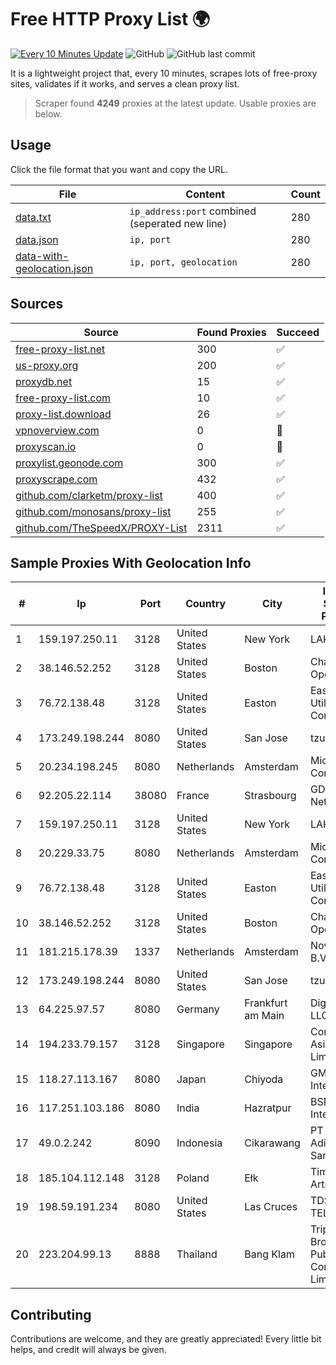 
# Free HTTP Proxy List 🌍

[![Every 10 Minutes Update](https://github.com/mertguvencli/http-proxy-list/actions/workflows/main.yml/badge.svg?branch=main)](https://github.com/mertguvencli/http-proxy-list/actions/workflows/main.yml)
![GitHub](https://img.shields.io/github/license/mertguvencli/http-proxy-list)
![GitHub last commit](https://img.shields.io/github/last-commit/mertguvencli/http-proxy-list)

It is a lightweight project that, every 10 minutes, scrapes lots of free-proxy sites, validates if it works, and serves a clean proxy list.


> Scraper found **4249** proxies at the latest update. Usable proxies are below.

## Usage

Click the file format that you want and copy the URL.


|File|Content|Count|
|----|-------|-----|
|[data.txt](https://raw.githubusercontent.com/mertguvencli/http-proxy-list/main/proxy-list/data.txt)|`ip_address:port` combined (seperated new line)|280|
|[data.json](https://raw.githubusercontent.com/mertguvencli/http-proxy-list/main/proxy-list/data.json)|`ip, port`|280|
|[data-with-geolocation.json](https://raw.githubusercontent.com/mertguvencli/http-proxy-list/main/proxy-list/data-with-geolocation.json)|`ip, port, geolocation`|280|

## Sources

|Source|Found Proxies|Succeed|
|------|-------------|-------|
|[free-proxy-list.net](https://free-proxy-list.net)|300|✅|
|[us-proxy.org](https://www.us-proxy.org)|200|✅|
|[proxydb.net](http://proxydb.net)|15|✅|
|[free-proxy-list.com](https://free-proxy-list.com/?page=&port=&type%5B%5D=http&type%5B%5D=https&up_time=0&search=Search)|10|✅|
|[proxy-list.download](https://www.proxy-list.download/HTTP)|26|✅|
|[vpnoverview.com](https://vpnoverview.com/privacy/anonymous-browsing/free-proxy-servers)|0|🚫|
|[proxyscan.io](https://www.proxyscan.io)|0|🚫|
|[proxylist.geonode.com](https://proxylist.geonode.com/api/proxy-list?limit=300&page=1&sort_by=lastChecked&sort_type=desc&protocols=http,https)|300|✅|
|[proxyscrape.com](https://api.proxyscrape.com/v2/?request=displayproxies&protocol=http&timeout=10000&country=all&ssl=all&anonymity=all)|432|✅|
|[github.com/clarketm/proxy-list](https://raw.githubusercontent.com/clarketm/proxy-list/master/proxy-list-raw.txt)|400|✅|
|[github.com/monosans/proxy-list](https://raw.githubusercontent.com/monosans/proxy-list/main/proxies/http.txt)|255|✅|
|[github.com/TheSpeedX/PROXY-List](https://raw.githubusercontent.com/TheSpeedX/PROXY-List/master/http.txt)|2311|✅|


## Sample Proxies With Geolocation Info

|#|Ip|Port|Country|City|Internet Service Provider|
|-|--|----|-------|----|-------------------------|
|1|159.197.250.11|3128|United States|New York|LAKSH|
|2|38.146.52.252|3128|United States|Boston|Charles River Operation|
|3|76.72.138.48|3128|United States|Easton|Easton Utilities Commission|
|4|173.249.198.244|8080|United States|San Jose|tzulo, inc.|
|5|20.234.198.245|8080|Netherlands|Amsterdam|Microsoft Corporation|
|6|92.205.22.114|38080|France|Strasbourg|GD MASS Network|
|7|159.197.250.11|3128|United States|New York|LAKSH|
|8|20.229.33.75|8080|Netherlands|Amsterdam|Microsoft Corporation|
|9|76.72.138.48|3128|United States|Easton|Easton Utilities Commission|
|10|38.146.52.252|3128|United States|Boston|Charles River Operation|
|11|181.215.178.39|1337|Netherlands|Amsterdam|NovoServe B.V.|
|12|173.249.198.244|8080|United States|San Jose|tzulo, inc.|
|13|64.225.97.57|8080|Germany|Frankfurt am Main|DigitalOcean, LLC|
|14|194.233.79.157|3128|Singapore|Singapore|Contabo Asia Private Limited|
|15|118.27.113.167|8080|Japan|Chiyoda|GMO Internet, Inc.|
|16|117.251.103.186|8080|India|Hazratpur|BSNL Internet|
|17|49.0.2.242|8090|Indonesia|Cikarawang|PT Usaha Adi Sanggoro|
|18|185.104.112.148|3128|Poland|Ełk|Timeweb-Artnet|
|19|198.59.191.234|8080|United States|Las Cruces|TDS TELECOM|
|20|223.204.99.13|8888|Thailand|Bang Klam|Triple T Broadband Public Company Limited|



## Contributing

Contributions are welcome, and they are greatly appreciated! Every
little bit helps, and credit will always be given.

